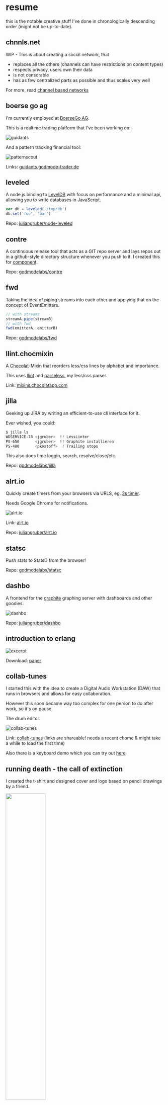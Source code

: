 # resume

this is the notable creative stuff I've done in chronologically descending order (might not be up-to-date).

## chnnls.net

WIP - This is about creating a social network, that

* replaces all the others (channels can have restrictions on content types)
* respects privacy, users own their data
* is not censorable
* has as few centralized parts as possible and thus scales very well

For more, read [channel based networks](https://gist.github.com/4143091)

## boerse go ag

I'm currently employed at  [BoerseGo AG](http://www.godmode-trader.de/).

This is a realtime trading platform that I've been working on:

![guidants](http://i.imgur.com/VhQ5I.png)

And a pattern tracking financial tool:

![patternscout](http://i.imgur.com/vNrLh.png)

Links: [guidants.godmode-trader.de](http://guidants.godmode-trader.de/)

## leveled

A node.js binding to [LevelDB](http://code.google.com/p/leveldb/) with focus on performance and a minimal api,
allowing you to write databases in JavaScript.

```js
var db = leveled('/tmp/db')
db.set('foo', 'bar')
```

Repo: [juliangruber/node-leveled](https://github.com/juliangruber/node-leveled)

## contre

A continuous release tool that acts as a GIT repo server and lays repos out in a github-style directory structure
whenever you push to it. I created this for [component](https://github.com/component/component).

Repo: [godmodelabs/contre](https://github.com/godmodelabs/contre)

## fwd

Taking the idea of piping streams into each other and applying that on the concept of EventEmitters.

```js
// with streams
streamA.pipe(streamB)
// with fwd
fwd(emitterA, emitterB)
```

Repo: [godmodelabs/fwd](https://github.com/godmodelabs/fwd)

## llint.chocmixin

A [Chocolat](http://chocolatapp.com/)-Mixin that reorders less/css lines by alphabet and importance.

This uses [llint](https://github.com/juliangruber/llint) and [parseless](https://github.com/juliangruber/parseless), my
less/css parser.

Link: [mixins.chocolatapp.com](http://mixins.chocolatapp.com/mixins/20/)

## jilla

Geeking up JIRA by writing an efficient-to-use cli interface for it.

Ever wished, you could:

```bash
$ jilla ls
WDSERVICE-78 <jgruber>  !! LessLinter
PS-656       <jgruber>  !! Graphite installieren
PS-480       <pkostoff>  ! Trailing stops
```

This also does time loggin, search, resolve/close/etc.

Repo: [godmodelabs/jilla](https://github.com/godmodelabs/jilla)

## alrt.io

Quickly create timers from your browsers via URLS, eg. [3s timer](http://alrt.io/3s).

Needs Google Chrome for notifications.

![alrt.io](http://i.imgur.com/v62bT.png)

Link: [alrt.io](http://alrt.io/)

Repo: [juliangruber/alrt.io](https://github.com/juliangruber/alrt.io)

## statsc

Push stats to StatsD from the browser!

Repo: [godmodelabs/statsc](https://github.com/godmodelabs/statsc)

## dashbo

A frontend for the [graphite](http://graphite.wikidot.com/) graphing server with dashboards and other goodies.

![dashbo](https://raw.github.com/juliangruber/dashbo/master/screenshots/dashbo-indicators.png)

Repo: [juliangruber/dashbo](https://github.com/juliangruber/dashbo)

## introduction to erlang

![excerpt](http://i.imgur.com/JXGR8.png)

Download: [paper](https://dl.dropbox.com/s/cyy9iv2y1rcqa3s/Ausarbeitung.pdf?dl=1)

## collab-tunes

I started this with the idea to create a Digital Audio Workstation (DAW) that runs in browsers and allows for easy
collaboration.

However this soon became way too complex for one person to do after work, so it's on pause.

The drum editor:

![collab-tunes](http://i.imgur.com/NgVyX.png)

Link: [collab-tunes](http://glowing-waterfall-3782.herokuapp.com/) (links are shareable! needs a recent chome & might take a while to load the first time)

Also there is a keyboard demo which you can try out [here](http://juliangruber.com/synth.html)

## running death - the call of extinction

I created the t-shirt and designed cover and logo based on pencil drawings by a friend.

<img src="http://juliangruber.com/images/running-death/cover-call-of-extinction.jpg" width="50%">
<img src="https://dl.dropbox.com/s/dultpww5r5y4unb/artwork_stripes_finalized.jpg" width="50%">

## random projects

* [tapedeck](https://github.com/juliangruber/tapedeck) - Run tap(e) tests in your browser with tap output in your terminal
* [spinner](https://github.com/godmodelabs/spinner)

![spinner](http://i.imgur.com/Iyl0d.png)

## openmasse

A bookmarklet that helps with opening many links at once.

Links: [website](http://juliangruber.github.com/openmasse/) | [repo](https://github.com/juliangruber/openmasse)

## ritterschaft zu wasserstein

<img src="https://dl.dropbox.com/s/1x1w2a0kp5v3cye/rzw-f.jpg" width="50%">
<img src="https://dl.dropbox.com/s/p6ymyybxkvx7pdn/rzw-g.jpg" width="50%">

## jakob-brucker-gymnasium.de

I created the website for my old school in 10th grade or so with a team of 4 people, me being the lead.

I did the design too.

![jakob-brucker-gymnasium](http://juliangruber.com/images-full/jbg/home.png)

Link: [jakob-brucker-guymasnium.de](http://jakob-brucker-gymnasium.de/)

## rayboy

A raytracer I wrote for educational purposes in 9th grade. It's written in C++ and can only render colored spheres.

![rayboy](http://i.imgur.com/oBHfn.png)

Repo: [juliangruber/rayboy](https://github.com/juliangruber/rayboy)

## random artworks

<img src="https://dl.dropbox.com/s/kg6ray02qrykldy/breit.png" width="50%">
<img src="https://dl.dropbox.com/s/rsit9xhgfldn6xh/Screen%20Shot%202012-12-09%20at%2010.47.30%20AM.png" width="50%">

c'est moi:

![surreal](https://dl.dropbox.com/s/pj85an8tyqqarno/5.jpg)